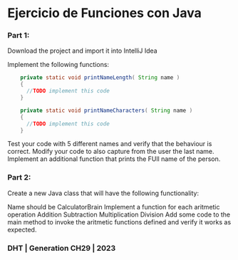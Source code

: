# Ejercicio de Funciones con Java

### Part 1:

Download the project and import it into IntelliJ Idea

Implement the following functions:
```java
    private static void printNameLength( String name )
    {
      //TODO implement this code
    }

    private static void printNameCharacters( String name )
    {
      //TODO implement this code
    }
```
Test your code with 5 different names and verify that the behaviour is correct.
Modify your code to also capture from the user the last name.
Implement an additional function that prints the FUll name of the person.

### Part 2:

Create a new Java class that will have the following functionality:

Name should be CalculatorBrain
Implement a function for each aritmetic operation
Addition
Subtraction
Multiplication
Division
Add some code to the main method to invoke the aritmetic functions defined and verify it works as expected.


### DHT | Generation CH29 | 2023
